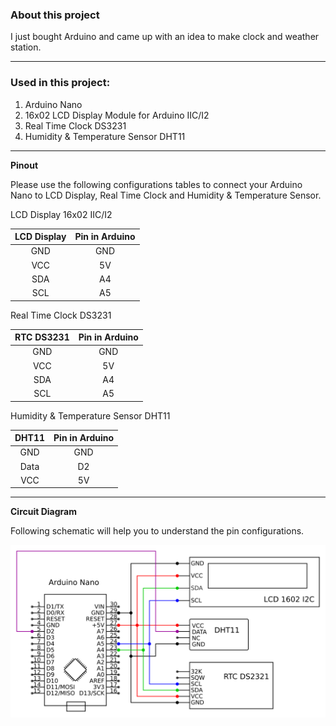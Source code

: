 
### **About this project**

I just bought Arduino and came up with an idea to make clock and weather station.

----

### **Used in this project:**

1. Arduino Nano
2. 16x02 LCD Display Module for Arduino IIC/I2 
3. Real Time Clock DS3231
4. Humidity & Temperature Sensor DHT11

----
**Pinout**

Please use the following configurations tables to connect your Arduino Nano to LCD Display, Real Time Clock and Humidity & Temperature Sensor.

LCD Display 16x02 IIC/I2

| LCD Display| Pin in Arduino  |
| :-----: | :-: |
| GND | GND |
| VCC | 5V |
| SDA | A4 |
| SCL | A5 |


Real Time Clock DS3231

| RTC DS3231| Pin in Arduino  |
| :-----: | :-: |
| GND | GND |
| VCC | 5V |
| SDA | A4 |
| SCL | A5 |


Humidity & Temperature Sensor DHT11

| DHT11 | Pin in Arduino  |
| :-----: | :-: |
| GND | GND |
| Data | D2 |
| VCC | 5V |

----

**Circuit Diagram**

Following schematic will help you to understand the pin configurations.

![arduino](/lcd_display_clock_and_temp/circuit_diagram.png)
